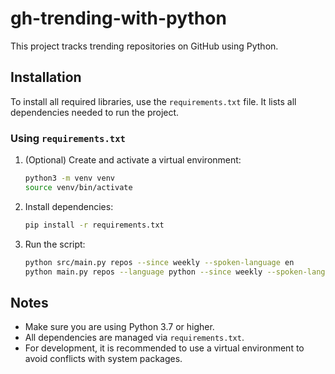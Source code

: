 # gh-trending-with-python

This project tracks trending repositories on GitHub using Python.

## Installation

To install all required libraries, use the `requirements.txt` file. It lists all dependencies needed to run the project.

### Using `requirements.txt`

1. (Optional) Create and activate a virtual environment:
   ```sh
   python3 -m venv venv
   source venv/bin/activate
   ```

2. Install dependencies:
   ```sh
   pip install -r requirements.txt
   ```
3. Run the script:
   ```sh
   python src/main.py repos --since weekly --spoken-language en
   python main.py repos --language python --since weekly --spoken-language en 
   ```

## Notes
- Make sure you are using Python 3.7 or higher.
- All dependencies are managed via `requirements.txt`.
- For development, it is recommended to use a virtual environment to avoid conflicts with system packages.

